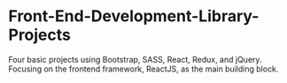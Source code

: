 # Front-End-Development-Library-Projects

Four basic projects using Bootstrap, SASS, React, Redux, and jQuery. 
Focusing on the frontend framework, ReactJS, as the main building block. 
